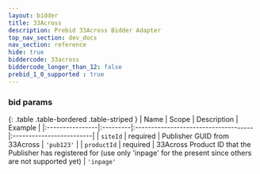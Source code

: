 ```yaml
---
layout: bidder
title: 33Across
description: Prebid 33Across Bidder Adapter
top_nav_section: dev_docs
nav_section: reference
hide: true
biddercode: 33across
biddercode_longer_than_12: false
prebid_1_0_supported : true
---
```



### bid params

{: .table .table-bordered .table-striped }
| Name            | Scope    | Description                          | Example                  |
|:----------------|:---------|:-------------------------------------|:-------------------------|
| `siteId`        | required | Publisher  GUID from 33Across        | `'pub123'`               |
| `productId`     | required | 33Across Product ID that the Publisher has registered for (use only 'inpage' for the present since others are not supported yet)  | `'inpage'`          
